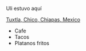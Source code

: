 Uli estuvo aquí

[Tuxtla, Chico, Chiapas, Mexico](https://www.google.com/maps/place/Tuxtla+Chico,+Chis.,+Mexico/@14.9357025,-92.1765424,15z/data=!3m1!4b1!4m5!3m4!1s0x858e0ac508cfc8c1:0x2e4d2d643c11a24!8m2!3d14.9374337!4d-92.1671288)

* Cafe
* Tacos
* Platanos fritos